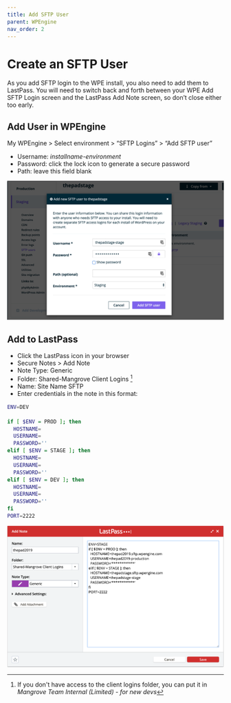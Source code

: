 ```yaml
---
title: Add SFTP User
parent: WPEngine
nav_order: 2
---
```


# Create an SFTP User
As you add SFTP login to the WPE install, you also need to add them to LastPass.  You will need to switch back and forth between your WPE Add SFTP Login screen and the LastPass Add Note screen, so don’t close either too early.


## Add User in WPEngine
My WPEngine > Select environment > “SFTP Logins” > “Add SFTP user”
* Username: _installname-environment_
* Password: click the lock icon to generate a secure password
* Path: leave this field blank

![Screenshot of adding an SFTP user.](images/wpe-add-sftp-user.png)

## Add to LastPass
* Click the LastPass icon in your browser
* Secure Notes > Add Note
* Note Type: Generic
* Folder: Shared-Mangrove Client Logins [^1]
* Name: Site Name SFTP
* Enter credentials in the note in this format:

```sh
ENV=DEV

if [ $ENV = PROD ]; then
  HOSTNAME=
  USERNAME=
  PASSWORD=''
elif [ $ENV = STAGE ]; then
  HOSTNAME=
  USERNAME=
  PASSWORD=''
elif [ $ENV = DEV ]; then
  HOSTNAME=
  USERNAME=
  PASSWORD=''
fi
PORT=2222
```

![Screenshot of how to add SFTP user in LastPass](images/lp-add-sftp-user.png)

[^1]: If you don't have access to the client logins folder, you can put it in _Mangrove Team Internal (Limited) - for new devs_
